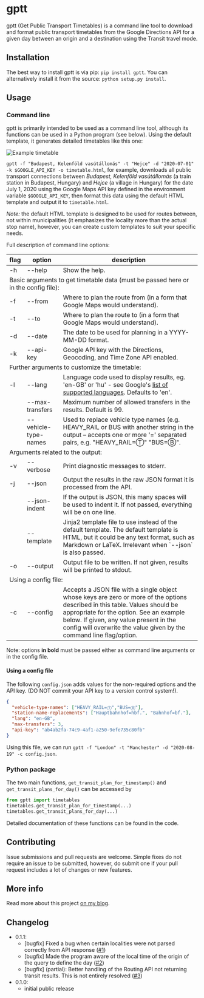 # gptt

gptt (Get Public Transport Timetables) is a command line tool to download and format public transport timetables from the Google Directions API for a given day between an origin and a destination using the Transit travel mode. 

## Installation

The best way to install gptt is via pip: `pip install gptt`. You can alternatively install it from the source: `python setup.py install`.

## Usage

### Command line

gptt is primarily intended to be used as a command line tool, although its functions can be used in a Python program (see below). Using the default template, it generates detailed timetables like this one:

![Example timetable](https://gitcdn.link/repo/andrashann/generate-nice-timetables/master/timetable.png)

`gptt -f "Budapest, Kelenföld vasútállomás" -t "Hejce" -d "2020-07-01" -k $GOOGLE_API_KEY -o timetable.html`, for example, downloads all public transport connections between *Budapest, Kelenföld vasútállomás* (a train station in Budapest, Hungary) and *Hejce* (a village in Hungary) for the date July 1, 2020 using the Google Maps API key defined in the environment variable `$GOOGLE_API_KEY`, then format this data using the default HTML template and output it to `timetable.html`.

*Note:* the default HTML template is designed to be used for routes between, not within municipalities (it emphasizes the locality more than the actual stop name), however, you can create custom templates to suit your specific needs.

Full description of command line options:

<table>
<thead>
  <tr>
    <th>flag</th>
    <th>option</th>
    <th>description</th>
  </tr>
</thead>
<tbody>
  <tr>
    <td>-h</td>
    <td>--help</td>
    <td>Show the help.</td>
  </tr>
  <tr>
    <td colspan="3"><span style="font-weight:normal">Basic arguments to get timetable data (must be passed here or in the config file):</span></td>
  </tr>
  <tr>
    <td>-f</td>
    <td>--from</td>
    <td>Where to plan the route from (in a form that Google Maps would understand).</td>
  </tr>
  <tr>
    <td>-t</td>
    <td>--to</td>
    <td>Where to plan the route to (in a form that Google Maps would understand).</td>
  </tr>
  <tr>
    <td>-d</td>
    <td>--date</td>
    <td>The date to be used for planning in a YYYY-MM-DD format.</td>
  </tr>
  <tr>
    <td>-k</td>
    <td>--api-key</td>
    <td>Google API key with the Directions, Geocoding, and Time Zone API enabled.</td>
  </tr>
  <tr>
    <td colspan="3"><span style="font-weight:normal">Further arguments to customize the timetable:</span></td>
  </tr>
  <tr>
    <td>-l</td>
    <td>--lang</td>
    <td>Language code used to display results, eg. 'en-GB' or 'hu' - see Google's <a href="https://developers.google.com/maps/faq#languagesupport" target="_blank" rel="noopener noreferrer">list of supported languages</a>. Defaults to 'en'.</td>
  </tr>
  <tr>
    <td> </td>
    <td>--max-transfers</td>
    <td>Maximum number of allowed transfers in the results. Default is 99.</td>
  </tr>
  <tr>
    <td> </td>
    <td>--vehicle-type-names</td>
    <td>Used to replace vehicle type names (e.g. HEAVY_RAIL or BUS with another string in the output – accepts one or more '=' separated pairs, e.g. "HEAVY_RAIL=Ⓣ" "BUS=Ⓑ".</td>
  </tr>
  <tr>
    <td colspan="3"> <span style="font-weight:normal">Arguments related to the output:</span></td>
  </tr>
  <tr>
    <td>-v</td>
    <td>--verbose</td>
    <td>Print diagnostic messages to stderr.</td>
  </tr>
  <tr>
    <td>-j</td>
    <td>--json</td>
    <td>Output the results in the raw JSON format it is processed from the API.</td>
  </tr>
  <tr>
    <td> </td>
    <td>--json-indent</td>
    <td>If the output is JSON, this many spaces will be used to indent it. If not passed, everything will be on one line.</td>
  </tr>
  <tr>
    <td> </td>
    <td>--template</td>
    <td>Jinja2 template file to use instead of the default template. The default template is HTML, but it could be any text format, such as Markdown or LaTeX. Irrelevant when `--json` is also passed.</td>
  </tr>
  <tr>
    <td>-o</td>
    <td>--output</td>
    <td>Output file to be written. If not given, results will be printed to stdout.</td>
  </tr>
  <tr>
    <td colspan="3">Using a config file:</td>
  </tr>
  <tr>
    <td>-c</td>
    <td>--config</td>
    <td>Accepts a JSON file with a single object whose keys are zero or more of the options described in this table. Values should be appropriate for the option. See an example below. If given, any value present in the config will overwrite the value given by the command line flag/option.</td>
  </tr>
</tbody>
</table>

Note: options **in bold** must be passed either as command line arguments or in the config file.

#### Using a config file

The following `config.json` adds values for the non-required options and the API key. (DO NOT commit your API key to a version control system!). 

```JSON
{
  "vehicle-type-names": ["HEAVY_RAIL=Ⓣ","BUS=Ⓑ"],
  "station-name-replacements": ["Hauptbahnhof=hbf.", "Bahnhof=bf."],
  "lang": "en-GB",
  "max-transfers": 3,
  "api-key": "ab4ab2fa-74c9-4af1-a250-9efe735c80fb"
}
```

Using this file, we can run `gptt -f "London" -t "Manchester" -d "2020-08-19" -c config.json`.

### Python package

The two main functions, `get_transit_plan_for_timestamp()` and `get_transit_plans_for_day()` can be accessed by

```python
from gptt import timetables
timetables.get_transit_plan_for_timestamp(...)
timetables.get_transit_plans_for_day(...)
```

Detailed documentation of these functions can be found in the code.

## Contributing

Issue submissions and pull requests are welcome. Simple fixes do not require an issue to be submitted, however, do submit one if your pull request includes a lot of changes or new features.

## More info

Read more about this project [on my blog](https://hann.io/articles/2020/get-public-transport-timetables).

## Changelog

- 0.1.1:
    - [bugfix] Fixed a bug when certain localities were not parsed correctly from API response ([#1][i1])
    - [bugfix] Made the program aware of the local time of the origin of the query to define the day ([#2][i2])
    - [bugfix] (partial): Better handling of the Routing API not returning transit results. This is not entirely resolved ([#3][i3])
- 0.1.0:
    - initial public release

[i1]: https://github.com/andrashann/gptt/issues/1
[i2]: https://github.com/andrashann/gptt/issues/2
[i3]: https://github.com/andrashann/gptt/issues/3